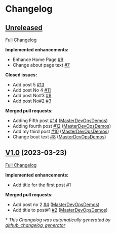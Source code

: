# Changelog

## [Unreleased](https://github.com/MasterDevOpsDemos/masterdevopsdemos.github.io/tree/HEAD)

[Full Changelog](https://github.com/MasterDevOpsDemos/masterdevopsdemos.github.io/compare/V1.0...HEAD)

**Implemented enhancements:**

- Enhance Home Page [\#9](https://github.com/MasterDevOpsDemos/masterdevopsdemos.github.io/issues/9)
- Change about page text [\#7](https://github.com/MasterDevOpsDemos/masterdevopsdemos.github.io/issues/7)

**Closed issues:**

- Add post 5 [\#13](https://github.com/MasterDevOpsDemos/masterdevopsdemos.github.io/issues/13)
- Add post No 4 [\#11](https://github.com/MasterDevOpsDemos/masterdevopsdemos.github.io/issues/11)
- Add post No\#3 [\#6](https://github.com/MasterDevOpsDemos/masterdevopsdemos.github.io/issues/6)
- Add post No\#2 [\#3](https://github.com/MasterDevOpsDemos/masterdevopsdemos.github.io/issues/3)

**Merged pull requests:**

- Adding Fifth post [\#14](https://github.com/MasterDevOpsDemos/masterdevopsdemos.github.io/pull/14) ([MasterDevOpsDemos](https://github.com/MasterDevOpsDemos))
- Adding fourth post [\#12](https://github.com/MasterDevOpsDemos/masterdevopsdemos.github.io/pull/12) ([MasterDevOpsDemos](https://github.com/MasterDevOpsDemos))
- Add my third post [\#10](https://github.com/MasterDevOpsDemos/masterdevopsdemos.github.io/pull/10) ([MasterDevOpsDemos](https://github.com/MasterDevOpsDemos))
- Change bout text [\#8](https://github.com/MasterDevOpsDemos/masterdevopsdemos.github.io/pull/8) ([MasterDevOpsDemos](https://github.com/MasterDevOpsDemos))

## [V1.0](https://github.com/MasterDevOpsDemos/masterdevopsdemos.github.io/tree/V1.0) (2023-03-23)

[Full Changelog](https://github.com/MasterDevOpsDemos/masterdevopsdemos.github.io/compare/21edc48a2ab938d2eefe2ec7f6a02e0d70a5f332...V1.0)

**Implemented enhancements:**

- Add title for the first post [\#1](https://github.com/MasterDevOpsDemos/masterdevopsdemos.github.io/issues/1)

**Merged pull requests:**

- Add post no 2 [\#4](https://github.com/MasterDevOpsDemos/masterdevopsdemos.github.io/pull/4) ([MasterDevOpsDemos](https://github.com/MasterDevOpsDemos))
- Add title to post\#1 [\#2](https://github.com/MasterDevOpsDemos/masterdevopsdemos.github.io/pull/2) ([MasterDevOpsDemos](https://github.com/MasterDevOpsDemos))



\* *This Changelog was automatically generated by [github_changelog_generator](https://github.com/github-changelog-generator/github-changelog-generator)*
